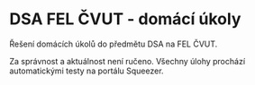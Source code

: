 # DSA FEL ČVUT - domácí úkoly

Řešení domácích úkolů do předmětu DSA na FEL ČVUT.

Za správnost a aktuálnost není ručeno. Všechny úlohy prochází automatickými testy na portálu Squeezer.
